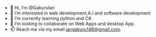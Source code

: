 - 👋 Hi, I’m @GakuruIan
- 👀 I’m interested in web development,A.I and software development
- 🌱 I’m currently learning python and C#.
- 💞️ I’m looking to collaborate on Web Apps and desktop App.
- 📫 Reach me via my email iangakuru146@gmail.com.

<!---
GakuruIan/GakuruIan is a ✨ special ✨ repository because its `README.md` (this file) appears on your GitHub profile.
You can click the Preview link to take a look at your changes.
--->
